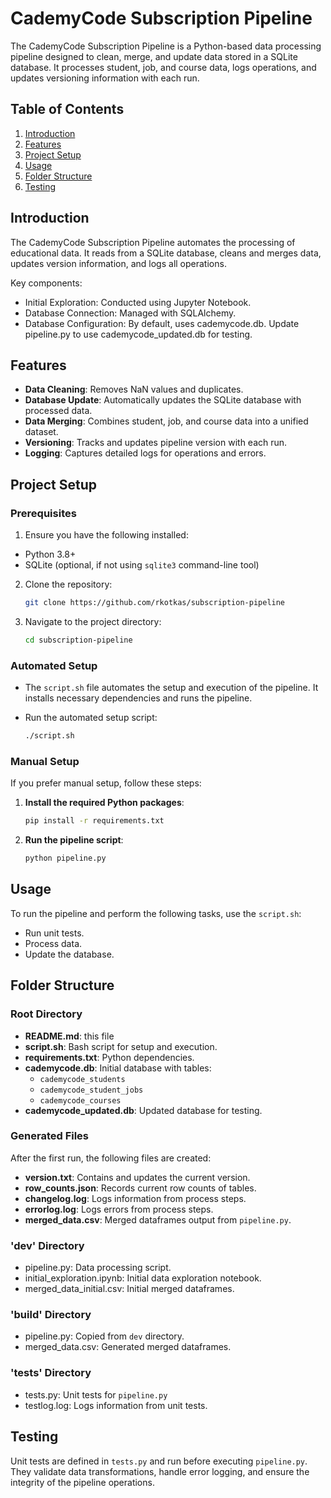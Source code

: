 # CademyCode Subscription Pipeline

The CademyCode Subscription Pipeline is a Python-based data processing pipeline designed to clean, merge, and update data stored in a SQLite database. It processes student, job, and course data, logs operations, and updates versioning information with each run.

## Table of Contents

1. [Introduction](#introduction)
2. [Features](#features)
3. [Project Setup](#setup)
4. [Usage](#usage)
5. [Folder Structure](#folderstructure)
6. [Testing](#testing)

## Introduction

The CademyCode Subscription Pipeline automates the processing of educational data. It reads from a SQLite database, cleans and merges data, updates version information, and logs all operations.

Key components:

- Initial Exploration: Conducted using Jupyter Notebook.
- Database Connection: Managed with SQLAlchemy.
- Database Configuration: By default, uses cademycode.db. Update pipeline.py to use cademycode_updated.db for testing.

## Features

- **Data Cleaning**: Removes NaN values and duplicates.
- **Database Update**: Automatically updates the SQLite database with processed data.
- **Data Merging**: Combines student, job, and course data into a unified dataset.
- **Versioning**: Tracks and updates pipeline version with each run.
- **Logging**: Captures detailed logs for operations and errors.


## Project Setup

### Prerequisites

1. Ensure you have the following installed:

- Python 3.8+
- SQLite (optional, if not using `sqlite3` command-line tool)

2. Clone the repository:

    ```bash
    git clone https://github.com/rkotkas/subscription-pipeline
    ```

3. Navigate to the project directory:

    ```bash
    cd subscription-pipeline
    ```

### Automated Setup

- The `script.sh` file automates the setup and execution of the pipeline. It installs necessary dependencies and runs the pipeline.

- Run the automated setup script:

	```bash
	./script.sh
	```

### Manual Setup

If you prefer manual setup, follow these steps:

1. **Install the required Python packages**:

	```bash
	pip install -r requirements.txt
	```

2. **Run the pipeline script**:

	```bash
	python pipeline.py
	```

## Usage

To run the pipeline and perform the following tasks, use the `script.sh`:

- Run unit tests.
- Process data.
- Update the database.


## Folder Structure

### Root Directory
- **README.md**: this file
- **script.sh**: Bash script for setup and execution. 
- **requirements.txt**: Python dependencies.
- **cademycode.db**: Initial database with tables:
    - `cademycode_students`
    - `cademycode_student_jobs`
    - `cademycode_courses`
- **cademycode_updated.db**: Updated database for testing.

### Generated Files
After the first run, the following files are created:

- **version.txt**: Contains and updates the current version.
- **row_counts.json**: Records current row counts of tables.
- **changelog.log**: Logs information from process steps.
- **errorlog.log**: Logs errors from process steps.
- **merged_data.csv**: Merged dataframes output from `pipeline.py`.

### 'dev' Directory
- pipeline.py: Data processing script.
- initial_exploration.ipynb: Initial data exploration notebook.
- merged_data_initial.csv: Initial merged dataframes.

### 'build' Directory
- pipeline.py: Copied from `dev` directory.
- merged_data.csv: Generated merged dataframes.

### 'tests' Directory
- tests.py: Unit tests for `pipeline.py`
- testlog.log: Logs information from unit tests.


## Testing

Unit tests are defined in `tests.py` and run before executing `pipeline.py`. They validate data transformations, handle error logging, and ensure the integrity of the pipeline operations.